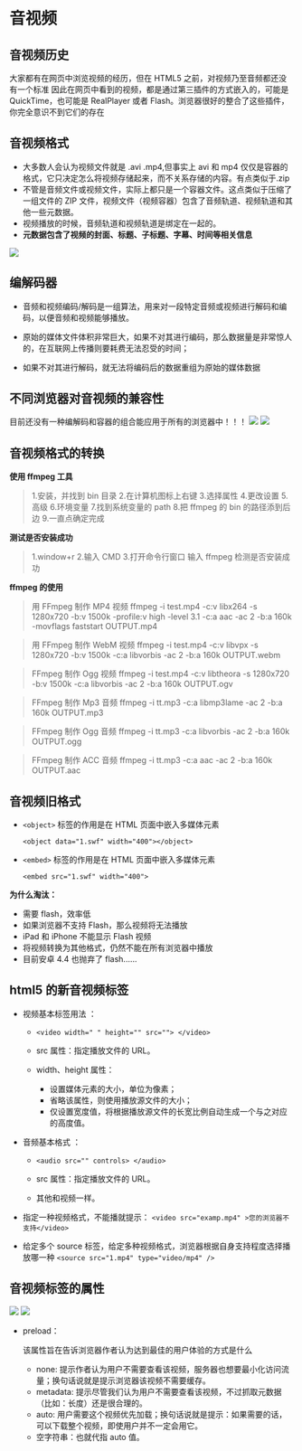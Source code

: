 # 音视频

## 音视频历史

大家都有在网页中浏览视频的经历，但在 HTML5 之前，对视频乃至音频都还没有一个标准
因此在网页中看到的视频，都是通过第三插件的方式嵌入的，可能是 QuickTime，也可能是 RealPlayer 或者 Flash。浏览器很好的整合了这些插件，你完全意识不到它们的存在

## 音视频格式

- 大多数人会认为视频文件就是 .avi .mp4,但事实上 avi 和 mp4 仅仅是容器的格式，它只决定怎么将视频存储起来，而不关系存储的内容。有点类似于.zip
- 不管是音频文件或视频文件，实际上都只是一个容器文件。这点类似于压缩了一组文件的 ZIP 文件，视频文件（视频容器）包含了音频轨道、视频轨道和其他一些元数据。
- 视频播放的时候，音频轨道和视频轨道是绑定在一起的。
- **元数据包含了视频的封面、标题、子标题、字幕、时间等相关信息**

![](https://tva1.sinaimg.cn/large/007S8ZIlgy1gg2mcnayn9j31fk0k842z.jpg)

## 编解码器

- 音频和视频编码/解码是一组算法，用来对一段特定音频或视频进行解码和编码，以便音频和视频能够播放。

- 原始的媒体文件体积非常巨大，如果不对其进行编码，那么数据量是非常惊人的，在互联网上传播则要耗费无法忍受的时间；

- 如果不对其进行解码，就无法将编码后的数据重组为原始的媒体数据

## 不同浏览器对音视频的兼容性

目前还没有一种编解码和容器的组合能应用于所有的浏览器中！！！
![](https://tva1.sinaimg.cn/large/007S8ZIlgy1gg2me55z8sj30jj098dgw.jpg)
![](https://tva1.sinaimg.cn/large/007S8ZIlgy1gg2meivhlkj30l807hwf0.jpg)

## 音视频格式的转换

**使用 ffmpeg 工具**

> 1.安装，并找到 bin 目录 2.在计算机图标上右键 3.选择属性 4.更改设置 5.高级 6.环境变量 7.找到系统变量的 path 8.把 ffmpeg 的 bin 的路径添到后边 9.一直点确定完成

**测试是否安装成功**

> 1.window+r 2.输入 CMD 3.打开命令行窗口 输入 ffmpeg 检测是否安装成功

**ffmpeg 的使用**

> 用 FFmpeg 制作 MP4 视频
> ffmpeg -i test.mp4 -c:v libx264 -s 1280x720 -b:v 1500k -profile:v high -level 3.1 -c:a aac -ac 2 -b:a 160k -movflags faststart OUTPUT.mp4

> 用 FFmpeg 制作 WebM 视频
> ffmpeg -i test.mp4 -c:v libvpx -s 1280x720 -b:v 1500k -c:a libvorbis -ac 2 -b:a 160k OUTPUT.webm

> FFmpeg 制作 Ogg 视频
> ffmpeg -i test.mp4 -c:v libtheora -s 1280x720 -b:v 1500k -c:a libvorbis -ac 2 -b:a 160k OUTPUT.ogv

> FFmpeg 制作 Mp3 音频
> ffmpeg -i tt.mp3 -c:a libmp3lame -ac 2 -b:a 160k OUTPUT.mp3

> FFmpeg 制作 Ogg 音频
> ffmpeg -i tt.mp3 -c:a libvorbis -ac 2 -b:a 160k OUTPUT.ogg

> FFmpeg 制作 ACC 音频
> ffmpeg -i tt.mp3 -c:a aac -ac 2 -b:a 160k OUTPUT.aac

## 音视频旧格式

- `<object>` 标签的作用是在 HTML 页面中嵌入多媒体元素

  `<object data="1.swf" width="400"></object>`

- `<embed>` 标签的作用是在 HTML 页面中嵌入多媒体元素

  `<embed src="1.swf" width="400">`

**为什么淘汰：**

- 需要 flash，效率低
- 如果浏览器不支持 Flash，那么视频将无法播放
- iPad 和 iPhone 不能显示 Flash 视频
- 将视频转换为其他格式，仍然不能在所有浏览器中播放
- 目前安卓 4.4 也抛弃了 flash......

## html5 的新音视频标签

- 视频基本标签用法 ：

  - `<video width=" " height="" src=""> </video>`

  - src 属性：指定播放文件的 URL。

  - width、height 属性：
    - 设置媒体元素的大小，单位为像素；
    - 省略该属性，则使用播放源文件的大小；
    - 仅设置宽度值，将根据播放源文件的长宽比例自动生成一个与之对应的高度值。

- 音频基本格式 ：

  - `<audio src="" controls> </audio>`

  - src 属性：指定播放文件的 URL。

  - 其他和视频一样。

- 指定一种视频格式，不能播就提示：
  `<video src="examp.mp4" >您的浏览器不支持</video>`
- 给定多个 source 标签，给定多种视频格式，浏览器根据自身支持程度选择播放哪一种
  `<source src="1.mp4" type="video/mp4" />`

## 音视频标签的属性

![](https://tva1.sinaimg.cn/large/007S8ZIlgy1gg2mjbfdj5j318s0h0abw.jpg)
![](https://tva1.sinaimg.cn/large/007S8ZIlgy1gg2mjp3ml4j318u0kajty.jpg)

- preload：

  该属性旨在告诉浏览器作者认为达到最佳的用户体验的方式是什么

  - none: 提示作者认为用户不需要查看该视频，服务器也想要最小化访问流量；换句话说就是提示浏览器该视频不需要缓存。
  - metadata: 提示尽管我们认为用户不需要查看该视频，不过抓取元数据（比如：长度）还是很合理的。
  - auto: 用户需要这个视频优先加载；换句话说就是提示：如果需要的话，可以下载整个视频，即使用户并不一定会用它。
  - 空字符串：也就代指 auto 值。
